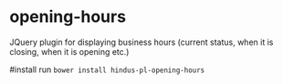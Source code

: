 # opening-hours
JQuery plugin for displaying business hours (current status, when it is closing, when it is opening etc.)

#install 
 run `bower install hindus-pl-opening-hours`
 